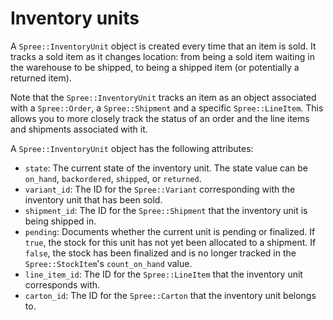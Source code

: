 # Inventory units

<!-- TODO:
  This article is a stub.
-->

A `Spree::InventoryUnit` object is created every time that an item is sold.
It tracks a sold item as it changes location: from being a sold item waiting in the
warehouse to be shipped, to being a shipped item (or potentially a returned item).

Note that the `Spree::InventoryUnit` tracks an item as an object associated with
a `Spree::Order`, a `Spree::Shipment` and a specific `Spree::LineItem`. This
allows you to more closely track the status of an order and the line items and
shipments associated with it.

A `Spree::InventoryUnit` object has the following attributes:

- `state`: The current state of the inventory unit. The state value can be
  `on_hand`, `backordered`, `shipped`, or `returned`.
- `variant_id`: The ID for the `Spree::Variant` corresponding with the inventory
  unit that has been sold.
- `shipment_id`: The ID for the `Spree::Shipment` that the inventory unit is
  being shipped in.
- `pending`: Documents whether the current unit is pending or finalized. If
  `true`, the stock for this unit has not yet been allocated to a shipment. If
  `false`, the stock has been finalized and is no longer tracked in the
  `Spree::StockItem`'s `count_on_hand` value.
- `line_item_id`: The ID for the `Spree::LineItem` that the inventory unit
  corresponds with.
- `carton_id`: The ID for the `Spree::Carton` that the inventory unit belongs
  to.

<!-- TODO:
  The `pending` attribute may require a clearer description. Alternatively,
  there could be additional documentation somewhere that we link to here
  describing what "pending" and "finalized" mean in the larger scheme of
  things.
-->
